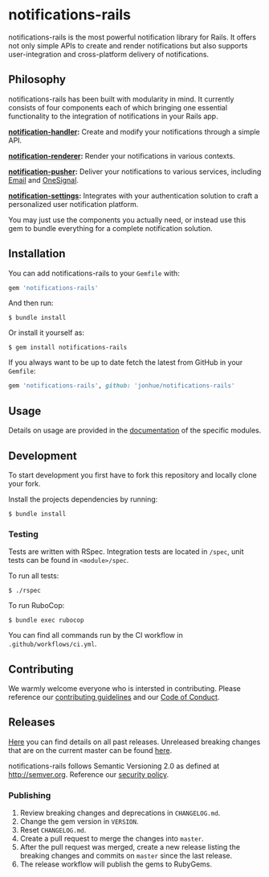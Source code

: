 # notifications-rails

notifications-rails is the most powerful notification library for Rails. It offers not only simple APIs to create and render notifications but also supports user-integration and cross-platform delivery of notifications.

## Philosophy

notifications-rails has been built with modularity in mind. It currently consists of four components each of which bringing one essential functionality to the integration of notifications in your Rails app.

**[notification-handler](notification-handler):** Create and modify your notifications through a simple API.

**[notification-renderer](notification-renderer):** Render your notifications in various contexts.

**[notification-pusher](notification-pusher):** Deliver your notifications to various services, including [Email](notification-pusher/notification-pusher-actionmailer) and [OneSignal](notification-pusher/notification-pusher-onesignal).

**[notification-settings](notification-settings):** Integrates with your authentication solution to craft a personalized user notification platform.

You may just use the components you actually need, or instead use this gem to bundle everything for a complete notification solution.

## Installation

You can add notifications-rails to your `Gemfile` with:

```ruby
gem 'notifications-rails'
```

And then run:

    $ bundle install

Or install it yourself as:

    $ gem install notifications-rails

If you always want to be up to date fetch the latest from GitHub in your `Gemfile`:

```ruby
gem 'notifications-rails', github: 'jonhue/notifications-rails'
```

## Usage

Details on usage are provided in the [documentation](#philosophy) of the specific modules.

## Development

To start development you first have to fork this repository and locally clone your fork.

Install the projects dependencies by running:

    $ bundle install

### Testing

Tests are written with RSpec. Integration tests are located in `/spec`, unit tests can be found in `<module>/spec`.

To run all tests:

    $ ./rspec

To run RuboCop:

    $ bundle exec rubocop

You can find all commands run by the CI workflow in `.github/workflows/ci.yml`.

## Contributing

We warmly welcome everyone who is intersted in contributing. Please reference our [contributing guidelines](CONTRIBUTING.md) and our [Code of Conduct](CODE_OF_CONDUCT.md).

## Releases

[Here](https://github.com/jonhue/notifications-rails/releases) you can find details on all past releases. Unreleased breaking changes that are on the current master can be found [here](CHANGELOG.md).

notifications-rails follows Semantic Versioning 2.0 as defined at http://semver.org. Reference our [security policy](SECURITY.md).

### Publishing

1. Review breaking changes and deprecations in `CHANGELOG.md`.
1. Change the gem version in `VERSION`.
1. Reset `CHANGELOG.md`.
1. Create a pull request to merge the changes into `master`.
1. After the pull request was merged, create a new release listing the breaking changes and commits on `master` since the last release.
1. The release workflow will publish the gems to RubyGems.
